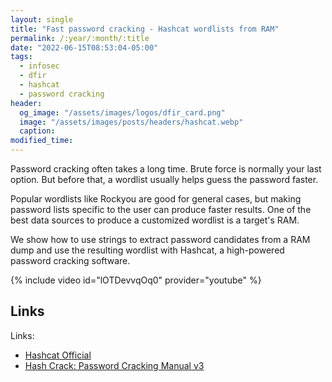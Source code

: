 ```yaml
---
layout: single
title: "Fast password cracking - Hashcat wordlists from RAM"
permalink: /:year/:month/:title
date: "2022-06-15T08:53:04-05:00"
tags:
  - infosec
  - dfir
  - hashcat
  - password cracking
header:
  og_image: "/assets/images/logos/dfir_card.png"
  image: "/assets/images/posts/headers/hashcat.webp"
  caption:
modified_time:
---
```


Password cracking often takes a long time. Brute force is normally your last option. But before that, a wordlist usually helps guess the password faster.

Popular wordlists like Rockyou are good for general cases, but making password lists specific to the user can produce faster results. One of the best data sources to produce a customized wordlist is a target's RAM.

We show how to use strings to extract password candidates from a RAM dump and use the resulting wordlist with Hashcat, a high-powered password cracking software.
 
{% include video id="lOTDevvqOq0" provider="youtube" %}

## Links

Links:
* [Hashcat Official](https://hashcat.net/hashcat/)
* [Hash Crack: Password Cracking Manual v3](https://amzn.to/3Hmpe63)